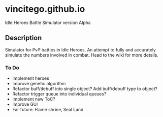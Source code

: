 # vincitego.github.io
Idle Heroes Battle Simulator version Alpha


## Description

Simulator for PvP battles in Idle Heroes. 
An attempt to fully and accurately simulate the numbers involved in combat. 
Head to the wiki for more details.

  
### To Do
  * Implement heroes
  * Improve genetic algorithm
  * Refactor buff/debuff into single object? Add buff/debuff type to object?
  * Refactor trigger queue into individual queues?
  * Implement new ToC?
  * Improve GUI
  * Far future: Flame shrine, Seal Land